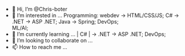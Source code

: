 - 👋 Hi, I’m @Chris-boter
- 👀 I’m interested in ... 
        Programming: webdev -> HTML/CSS/JS; 
        C# -> .NET -> ASP .NET; 
        Java -> Spring; DevOps;   
        ML/AI; 
- 🌱 I’m currently learning ...  | C# | -> .NET -> ASP .NET; DevOps;
- 💞️ I’m looking to collaborate on ... 
- 📫 How to reach me ...

<!---
Chris-boter/Chris-boter is a ✨ special ✨ repository because its `README.md` (this file) appears on your GitHub profile.
You can click the Preview link to take a look at your changes.
--->
